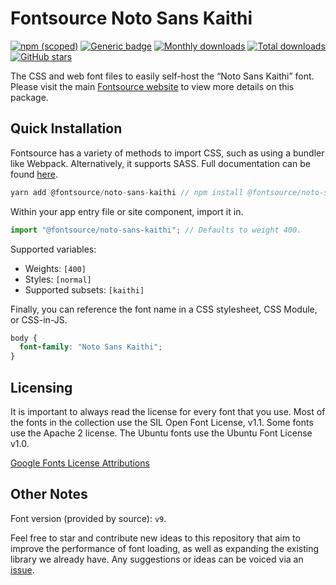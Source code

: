 # Fontsource Noto Sans Kaithi

[![npm (scoped)](https://img.shields.io/npm/v/@fontsource/noto-sans-kaithi?color=brightgreen)](https://www.npmjs.com/package/@fontsource/noto-sans-kaithi) [![Generic badge](https://img.shields.io/badge/fontsource-passing-brightgreen)](https://github.com/fontsource/fontsource) [![Monthly downloads](https://badgen.net/npm/dm/@fontsource/noto-sans-kaithi)](https://github.com/fontsource/fontsource) [![Total downloads](https://badgen.net/npm/dt/@fontsource/noto-sans-kaithi)](https://github.com/fontsource/fontsource) [![GitHub stars](https://img.shields.io/github/stars/fontsource/fontsource.svg?style=social&label=Star)](https://github.com/fontsource/fontsource/stargazers)

The CSS and web font files to easily self-host the “Noto Sans Kaithi” font. Please visit the main [Fontsource website](https://fontsource.org/fonts/noto-sans-kaithi) to view more details on this package.

## Quick Installation

Fontsource has a variety of methods to import CSS, such as using a bundler like Webpack. Alternatively, it supports SASS. Full documentation can be found [here](https://fontsource.org/docs/introduction).

```javascript
yarn add @fontsource/noto-sans-kaithi // npm install @fontsource/noto-sans-kaithi
```

Within your app entry file or site component, import it in.

```javascript
import "@fontsource/noto-sans-kaithi"; // Defaults to weight 400.
```

Supported variables:

- Weights: `[400]`
- Styles: `[normal]`
- Supported subsets: `[kaithi]`

Finally, you can reference the font name in a CSS stylesheet, CSS Module, or CSS-in-JS.

```css
body {
  font-family: "Noto Sans Kaithi";
}
```

## Licensing

It is important to always read the license for every font that you use.
Most of the fonts in the collection use the SIL Open Font License, v1.1. Some fonts use the Apache 2 license. The Ubuntu fonts use the Ubuntu Font License v1.0.

[Google Fonts License Attributions](https://fonts.google.com/attribution)

## Other Notes

Font version (provided by source): `v9`.

Feel free to star and contribute new ideas to this repository that aim to improve the performance of font loading, as well as expanding the existing library we already have. Any suggestions or ideas can be voiced via an [issue](https://github.com/fontsource/fontsource/issues).
